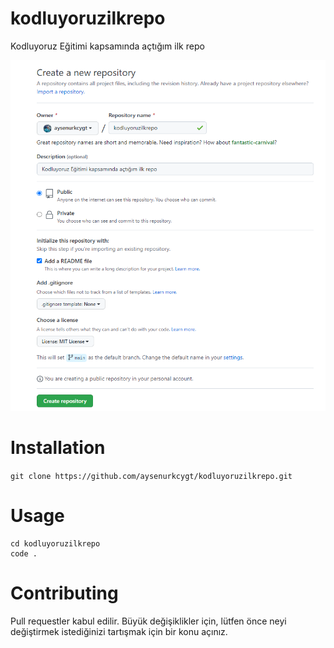 # kodluyoruzilkrepo
Kodluyoruz Eğitimi kapsamında açtığım ilk repo

![](kodluyoruzilkrepo.png)
# Installation
`
git clone https://github.com/aysenurkcygt/kodluyoruzilkrepo.git
`

# Usage
```
cd kodluyoruzilkrepo
code .
```

# Contributing
Pull requestler kabul edilir. Büyük değişiklikler için, lütfen önce neyi değiştirmek istediğinizi tartışmak için bir konu açınız.
